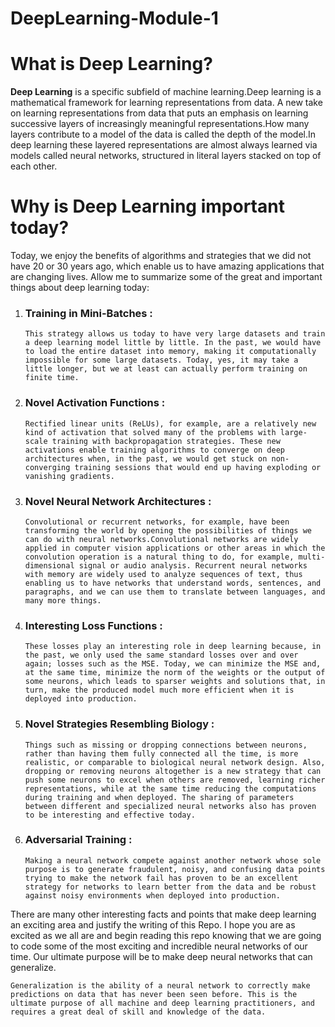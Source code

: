 # DeepLearning-Module-1


# What is Deep Learning?

 __Deep Learning__ is a specific subfield of machine learning.Deep learning is a mathematical framework for learning representations from data. A new take on learning representations from data that puts an emphasis on learning successive layers of increasingly meaningful representations.How many layers contribute to a model of the data is called the depth of the model.In deep learning these layered representations are almost always learned via models called neural networks, structured in literal layers stacked on top of each other.


# Why is Deep Learning important today?

Today, we enjoy the benefits of algorithms and strategies that we did not have 20 or 30 years ago, which enable us to have amazing applications that are changing lives. Allow me to summarize some of the great and important things about deep learning today:

1. ### Training in Mini-Batches :
     
     ```This strategy allows us today to have very large datasets and train a deep learning model little by little. In the past, we would have to load the entire dataset into memory, making it computationally impossible for some large datasets. Today, yes, it may take a little longer, but we at least can actually perform training on finite time. ```

2. ### Novel Activation Functions : 
     
     ```Rectified linear units (ReLUs), for example, are a relatively new kind of activation that solved many of the problems with large-scale training with backpropagation strategies. These new activations enable training algorithms to converge on deep architectures when, in the past, we would get stuck on non-converging training sessions that would end up having exploding or vanishing gradients.```

3. ### Novel Neural Network Architectures : 
      
      ```Convolutional or recurrent networks, for example, have been transforming the world by opening the possibilities of things we can do with neural networks.Convolutional networks are widely applied in computer vision applications or other areas in which the convolution operation is a natural thing to do, for example, multi-dimensional signal or audio analysis. Recurrent neural networks with memory are widely used to analyze sequences of text, thus enabling us to have networks that understand words, sentences, and paragraphs, and we can use them to translate between languages, and many more things.```

4. ### Interesting Loss Functions :
       
      ```These losses play an interesting role in deep learning because, in the past, we only used the same standard losses over and over again; losses such as the MSE. Today, we can minimize the MSE and, at the same time, minimize the norm of the weights or the output of some neurons, which leads to sparser weights and solutions that, in turn, make the produced model much more efficient when it is deployed into production.```

5. ### Novel Strategies Resembling Biology :
     
     ```Things such as missing or dropping connections between neurons, rather than having them fully connected all the time, is more realistic, or comparable to biological neural network design. Also, dropping or removing neurons altogether is a new strategy that can push some neurons to excel when others are removed, learning richer representations, while at the same time reducing the computations during training and when deployed. The sharing of parameters between different and specialized neural networks also has proven to be interesting and effective today.```

6. ### Adversarial Training : 
   
   ```Making a neural network compete against another network whose sole purpose is to generate fraudulent, noisy, and confusing data points trying to make the network fail has proven to be an excellent strategy for networks to learn better from the data and be robust against noisy environments when deployed into production. ```
        
There are many other interesting facts and points that make deep learning an exciting area and justify the writing of this Repo. I hope you are as excited as we all are and begin reading this repo knowing that we are going to code some of the most exciting and incredible neural networks of our time. Our ultimate purpose will be to make deep neural networks that can generalize.

```Generalization is the ability of a neural network to correctly make predictions on data that has never been seen before. This is the ultimate purpose of all machine and deep learning practitioners, and requires a great deal of skill and knowledge of the data.```
